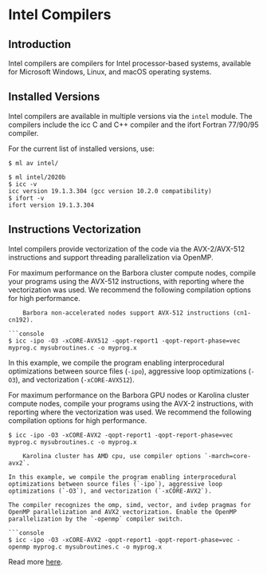 # Intel Compilers

## Introduction

 Intel compilers are compilers for Intel processor-based systems, available for Microsoft Windows, Linux, and macOS operating systems.

## Installed Versions

Intel compilers are available in multiple versions via the `intel` module. The compilers include the icc C and C++ compiler and the ifort Fortran 77/90/95 compiler.

For the current list of installed versions, use:

```console
$ ml av intel/
```

```console
$ ml intel/2020b
$ icc -v
icc version 19.1.3.304 (gcc version 10.2.0 compatibility)
$ ifort -v
ifort version 19.1.3.304
```

## Instructions Vectorization

Intel compilers provide vectorization of the code via the AVX-2/AVX-512 instructions and support threading parallelization via OpenMP.

For maximum performance on the Barbora cluster compute nodes, compile your programs using the AVX-512 instructions, with reporting where the vectorization was used. We recommend the following compilation options for high performance.

``` info
    Barbora non-accelerated nodes support AVX-512 instructions (cn1-cn192).

```console
$ icc -ipo -O3 -xCORE-AVX512 -qopt-report1 -qopt-report-phase=vec myprog.c mysubroutines.c -o myprog.x
```

In this example, we compile the program enabling interprocedural optimizations between source files (`-ipo`), aggressive loop optimizations (`-O3`), and vectorization (`-xCORE-AVX512`).

For maximum performance on the Barbora GPU nodes or Karolina cluster compute nodes, compile your programs using the AVX-2 instructions, with reporting where the vectorization was used. We recommend the following compilation options for high performance.

```console
$ icc -ipo -O3 -xCORE-AVX2 -qopt-report1 -qopt-report-phase=vec myprog.c mysubroutines.c -o myprog.x
```

``` warn
    Karolina cluster has AMD cpu, use compiler options `-march=core-avx2`.

In this example, we compile the program enabling interprocedural optimizations between source files (`-ipo`), aggressive loop optimizations (`-O3`), and vectorization (`-xCORE-AVX2`).

The compiler recognizes the omp, simd, vector, and ivdep pragmas for OpenMP parallelization and AVX2 vectorization. Enable the OpenMP parallelization by the `-openmp` compiler switch.

```console
$ icc -ipo -O3 -xCORE-AVX2 -qopt-report1 -qopt-report-phase=vec -openmp myprog.c mysubroutines.c -o myprog.x
```

Read more [here][a].

[a]: https://software.intel.com/content/www/us/en/develop/documentation/cpp-compiler-developer-guide-and-reference/top.html
